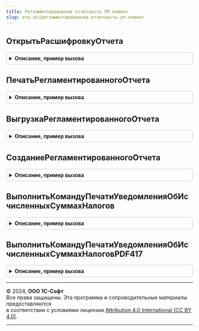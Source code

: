 ```yaml
---
title: Регламентированная отчетность УП клиент
slug: erp-uh/регламентированная-отчетность-уп-клиент
---
```



## ОткрытьРасшифровкуОтчета
<details style="margin: 1em 0; padding: 0.5em; border: 1px solid #ccc; border-radius: 6px;">

<summary style="font-weight: bold; cursor: pointer;">Описание, пример вызова</summary>

```bsl

// См. РегламентированнаяОтчетностьКлиентПереопределяемый.ОткрытьРасшифровкуОтчета
Процедура ОткрытьРасшифровкуОтчета(ИДОтчета, ИДРедакцииОтчета, ИДИменПоказателей, ПараметрыОтчета) Экспорт
```

Пример вызова
```bsl
РегламентированнаяОтчетностьУПКлиент.ОткрытьРасшифровкуОтчета(ИДОтчета, ИДРедакцииОтчета, ИДИменПоказателей, ПараметрыОтчета) 
```
</details>

## ПечатьРегламентированногоОтчета
<details style="margin: 1em 0; padding: 0.5em; border: 1px solid #ccc; border-radius: 6px;">

<summary style="font-weight: bold; cursor: pointer;">Описание, пример вызова</summary>

```bsl

// Процедура реализует печать уведомлений о контролируемых сделках,
// отображаемых на закладке Отчеты и Уведомления формы Отчетность.
// Параметры:
//	Ссылка - СправочникСсылка, ДокументСсылка - Ссылка на объект, который необходимо напечатать
//		Если для данного объекта печать невозможна - нужно выдавать соответствующее предупреждение.
//	ИмяМакетаДляПечати - Строка - имя макета для печати, при использовании которого необходимо распечатать объект
//		Если ИмяМакетаДляПечати пустое, то для печати использовать основной макет.
//	СтандартнаяОбработка - Булево - Если СтандартнаяОбработка = Истина, то будет выполнена печать с помощью подсистемы печати из БСП.
Процедура ПечатьРегламентированногоОтчета(Ссылка, ИмяМакетаДляПечати, СтандартнаяОбработка) Экспорт
```

Пример вызова
```bsl
РегламентированнаяОтчетностьУПКлиент.ПечатьРегламентированногоОтчета(Ссылка, ИмяМакетаДляПечати, СтандартнаяОбработка) 
```
</details>

## ВыгрузкаРегламентированногоОтчета
<details style="margin: 1em 0; padding: 0.5em; border: 1px solid #ccc; border-radius: 6px;">

<summary style="font-weight: bold; cursor: pointer;">Описание, пример вызова</summary>

```bsl

// Процедура реализует выгрузку уведомлений о контролируемых сделках,
// отображаемых на закладке Отчеты и Уведомления формы Отчетность
// Параметры
//	Ссылка - СправочникСсылка, ДокументСсылка - Ссылка на объект, который необходимо выгрузить
// Если для данного объекта выгрузка невозможна - нужно выдавать соответствующее предупреждение.
//
Процедура ВыгрузкаРегламентированногоОтчета(Ссылка) Экспорт
```

Пример вызова
```bsl
РегламентированнаяОтчетностьУПКлиент.ВыгрузкаРегламентированногоОтчета(Ссылка) 
```
</details>

## СозданиеРегламентированногоОтчета
<details style="margin: 1em 0; padding: 0.5em; border: 1px solid #ccc; border-radius: 6px;">

<summary style="font-weight: bold; cursor: pointer;">Описание, пример вызова</summary>

```bsl

// Процедура реализует создание уведомлений о контролируемых сделках,
// отображаемых на закладке Уведомления и Отчетность формы Отчетность, не входящие в состав БРО
// Параметры
//	Организация - СправочникСсылка.Организации - Организация, по которой нужно создать объект
//  Тип  - Тип - Тип объекта, который необходимо создать
//  СтандартнаяОбработка - Булево - Если СтандартнаяОбработка = Истина, то будет выполнено создание объекта стандартным образом.
Процедура СозданиеРегламентированногоОтчета(Организация, Тип, СтандартнаяОбработка) Экспорт
```

Пример вызова
```bsl
РегламентированнаяОтчетностьУПКлиент.СозданиеРегламентированногоОтчета(Организация, Тип, СтандартнаяОбработка) 
```
</details>

## ВыполнитьКомандуПечатиУведомленияОбИсчисленныхСуммахНалогов
<details style="margin: 1em 0; padding: 0.5em; border: 1px solid #ccc; border-radius: 6px;">

<summary style="font-weight: bold; cursor: pointer;">Описание, пример вызова</summary>

```bsl

// Выполняет команду печати документа Уведомление об исчисленных суммах налогов
//
// Параметры:
//  ОписаниеКоманды - структура, содержащая ключ, соответствующие таблице значений
//						создаваемой функций БСП УправлениеПечатью.СоздатьКоллекциюКомандПечати(),
//						и ключ Форма - управляемая форма, из которой вызвана команда печати.
//
Функция ВыполнитьКомандуПечатиУведомленияОбИсчисленныхСуммахНалогов(ОписаниеКоманды) Экспорт
```

Пример вызова
```bsl
Результат = РегламентированнаяОтчетностьУПКлиент.ВыполнитьКомандуПечатиУведомленияОбИсчисленныхСуммахНалогов(ОписаниеКоманды) 
```
</details>

## ВыполнитьКомандуПечатиУведомленияОбИсчисленныхСуммахНалоговPDF417
<details style="margin: 1em 0; padding: 0.5em; border: 1px solid #ccc; border-radius: 6px;">

<summary style="font-weight: bold; cursor: pointer;">Описание, пример вызова</summary>

```bsl

// Выполняет команду печати документа Уведомление об исчисленных суммах налогов в формате PDF417
//
// Параметры:
//  ОписаниеКоманды - структура, содержащая ключ, соответствующие таблице значений
//						создаваемой функций БСП УправлениеПечатью.СоздатьКоллекциюКомандПечати(),
//						и ключ Форма - управляемая форма, из которой вызвана команда печати.
//
Функция ВыполнитьКомандуПечатиУведомленияОбИсчисленныхСуммахНалоговPDF417(ОписаниеКоманды) Экспорт
```

Пример вызова
```bsl
Результат = РегламентированнаяОтчетностьУПКлиент.ВыполнитьКомандуПечатиУведомленияОбИсчисленныхСуммахНалоговPDF417(ОписаниеКоманды) 
```
</details>

---

© 2024, **ООО 1С-Софт**  
Все права защищены. Эта программа и сопроводительные материалы предоставляются  
в соответствии с условиями лицензии [Attribution 4.0 International (CC BY 4.0)](https://creativecommons.org/licenses/by/4.0/legalcode).

---
